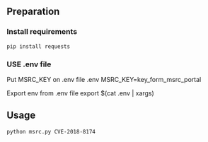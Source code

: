Preparation
-----------
### Install requirements
	pip install requests

### USE .env file
Put MSRC_KEY on .env file
.env
	MSRC_KEY=key_form_msrc_portal

Export env from .env file
	export $(cat .env | xargs)

Usage
-----
	python msrc.py CVE-2018-8174
